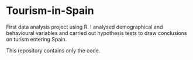 # Tourism-in-Spain

First data analysis project using R. I analysed demographical and behavioural variables and carried out hypothesis tests to draw conclusions on turism entering Spain.

This repository contains only the code.
